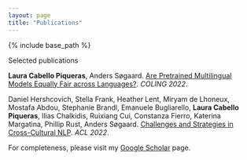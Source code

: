 ```yaml
---
layout: page
title: "Publications"
---
```


{% include base_path %}

Selected publications

<p><b>Laura Cabello Piqueras</b>, Anders Søgaard. <a href="https://aclanthology.org/2022.coling-1.318/">Are Pretrained Multilingual Models Equally Fair across Languages?</a>. <i>COLING 2022</i>.</p>

<p>Daniel Hershcovich, Stella Frank, Heather Lent, Miryam de Lhoneux, Mostafa Abdou, Stephanie Brandl, Emanuele Bugliarello, <b>Laura Cabello Piqueras</b>, Ilias Chalkidis, Ruixiang Cui, Constanza Fierro, Katerina Margatina, Phillip Rust, Anders Søgaard. <a href="https://arxiv.org/abs/2203.10020">Challenges and Strategies in Cross-Cultural NLP</a>. <i>ACL 2022</i>.</p>

For completeness, please visit my <a href="https://scholar.google.com/citations?user=D4rwYOcAAAAJ&hl=en">Google Scholar</a> page.
